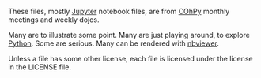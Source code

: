 These files, mostly [Jupyter](http://jupyter.org/) notebook files,
are from [COhPy](http://www.cohpy.org/)
monthly meetings and weekly dojos.

Many are to illustrate some point.
Many are just playing around,
to explore [Python](https://www.python.org/).
Some are serious.
Many can be rendered with
[nbviewer](http://nbviewer.jupyter.org/github/james-prior/cohpy/tree/master/).

Unless a file has some other license,
each file is licensed under the license in the LICENSE file.
